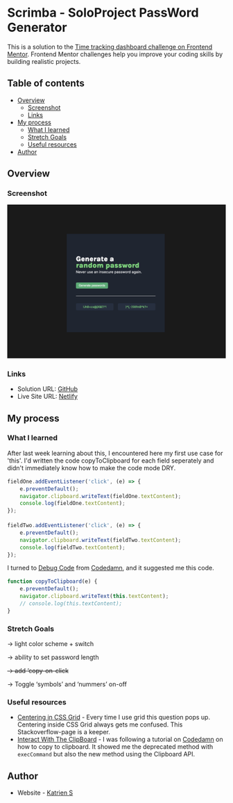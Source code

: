 # Scrimba - SoloProject PassWord Generator

This is a solution to the [Time tracking dashboard challenge on Frontend Mentor](https://www.frontendmentor.io/challenges/time-tracking-dashboard-UIQ7167Jw). Frontend Mentor challenges help you improve your coding skills by building realistic projects.

## Table of contents

- [Overview](#overview)
  - [Screenshot](#screenshot)
  - [Links](#links)
- [My process](#my-process)
  - [What I learned](#what-i-learned)
  - [Stretch Goals](#stretch-goals)
  - [Useful resources](#useful-resources)
- [Author](#author)

## Overview

### Screenshot

![](./screenshot.png)

### Links

- Solution URL: [GitHub](https://github.com/graficdoctor/soloproject-password-generator)
- Live Site URL: [Netlify](https://superb-trifle-a88c8f.netlify.app/)

## My process

### What I learned

After last week learning about this, I encountered here my first use case for 'this'. I'd written the code copyToClipboard for each field seperately and didn't immediately know how to make the code mode DRY.

```js
fieldOne.addEventListener('click', (e) => {
	e.preventDefault();
	navigator.clipboard.writeText(fieldOne.textContent);
	console.log(fieldOne.textContent);
});

fieldTwo.addEventListener('click', (e) => {
	e.preventDefault();
	navigator.clipboard.writeText(fieldTwo.textContent);
	console.log(fieldTwo.textContent);
});
```

I turned to [Debug Code](debugcode.ai) from [Codedamn](https://codedamn.com/), and it suggested me this code.

```js
function copyToClipboard(e) {
	e.preventDefault();
	navigator.clipboard.writeText(this.textContent);
	// console.log(this.textContent);
}
```

### Stretch Goals

→ light color scheme + switch

→ ability to set password length

~~→ add ‘copy-on-click~~

→ Toggle ‘symbols’ and ‘nummers’ on-off

### Useful resources

- [Centering in CSS Grid](https://stackoverflow.com/questions/45536537/centering-in-css-grid) - Every time I use grid this question pops up. Centering inside CSS Grid always gets me confused. This Stackoverflow-page is a keeper.
- [Interact With The ClipBoard](https://developer.mozilla.org/en-US/docs/Mozilla/Add-ons/WebExtensions/Interact_with_the_clipboard) - I was following a tutorial on [Codedamn](https://codedamn.com/) on how to copy to clipboard. It showed me the deprecated method with `execCommand` but also the new method using the Clipboard API.

## Author

- Website - [Katrien S](https://www.katriens.be)
